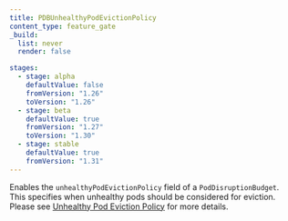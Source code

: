 ```yaml
---
title: PDBUnhealthyPodEvictionPolicy
content_type: feature_gate
_build:
  list: never
  render: false

stages:
  - stage: alpha 
    defaultValue: false
    fromVersion: "1.26"
    toVersion: "1.26"
  - stage: beta
    defaultValue: true
    fromVersion: "1.27"
    toVersion: "1.30"
  - stage: stable
    defaultValue: true
    fromVersion: "1.31"
---
```

Enables the `unhealthyPodEvictionPolicy` field of a `PodDisruptionBudget`. This specifies
when unhealthy pods should be considered for eviction. Please see [Unhealthy Pod Eviction Policy](/docs/tasks/run-application/configure-pdb/#unhealthy-pod-eviction-policy)
for more details.
